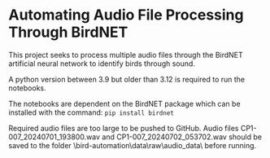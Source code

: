 # Automating Audio File Processing Through BirdNET

This project seeks to process multiple audio files through the BirdNET artificial neural network to identify birds through sound.

A python version between 3.9 but older than 3.12 is required to run the notebooks.

The notebooks are dependent on the BirdNET package which can be installed with the command:  ```pip install birdnet```

Required audio files are too large to be pushed to GitHub. Audio files CP1-007_20240701_193800.wav and CP1-007_20240702_053702.wav should be saved to the folder \bird-automation\data\raw\audio_data\ before running.